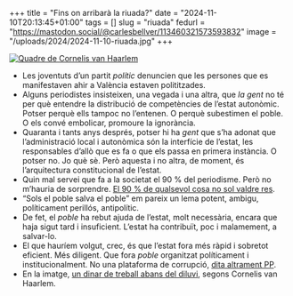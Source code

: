 +++
title = "Fins on arribarà la riuada?"
date = "2024-11-10T20:13:45+01:00"
tags = []
slug = "riuada"
fedurl = "https://mastodon.social/@carlesbellver/113460321573593832"
image = "/uploads/2024/2024-11-10-riuada.jpg"
+++

<a href="https://es.wikipedia.org/wiki/Archivo:Cornelis_van_Haarlem_Before_the_Deluge.jpg"><img src="/uploads/2024/2024-11-10-riuada.jpg" alt="Quadre de Cornelis van Haarlem"></a>

- Les joventuts d’un partit *polític* denuncien que les persones que es manifestaven ahir a València estaven polititzades.
- Alguns periodistes insisteixen, una vegada i una altra, que *la gent* no té per què entendre la distribució de competències de l’estat autonòmic. Potser perquè ells tampoc no l’entenen. O perquè subestimen el poble. O els convé embolicar, promoure la ignorància.
- Quaranta i tants anys després, potser hi ha *gent* que s’ha adonat que l’administració local i autonòmica són la interfície de l’estat, les responsables d’allò que es fa o que els passa en primera instància. O potser no. Jo què sè. Però aquesta i no altra, de moment, és l’arquitectura constitucional de l’estat.
- Quin mal servei que fa a la societat el 90 % del periodisme. Però no m’hauria de sorprendre. [El 90 % de qualsevol cosa no sol valdre res](https://en.wikipedia.org/wiki/Sturgeon’s_law).
- “Sols el poble salva el poble” em pareix un lema potent, ambigu, políticament perillós, antipolític.
- De fet, el *poble* ha rebut ajuda de l’estat, molt necessària, encara que haja sigut tard i insuficient. L’estat ha contribuït, poc i malamement, a salvar-lo.
- El que hauríem volgut, crec, és que l’estat fora més ràpid i sobretot eficient. Més diligent. Que fora *poble* organitzat políticament i institucionalment. No una plataforma de corrupció, [dita altrament PP](https://www.newtral.es/sentencias-pp-gurtel/20220408/).
- En la imatge, [un dinar de treball abans del diluvi](https://es.wikipedia.org/wiki/Archivo:Cornelis_van_Haarlem_Before_the_Deluge.jpg), segons Cornelis van Haarlem.